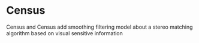# Census
Census and Census add smoothing filtering model about a stereo matching algorithm based on visual sensitive information

